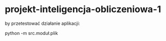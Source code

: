 # projekt-inteligencja-obliczeniowa-1

by przetestować działanie aplikacji:

python -m src.moduł.plik


